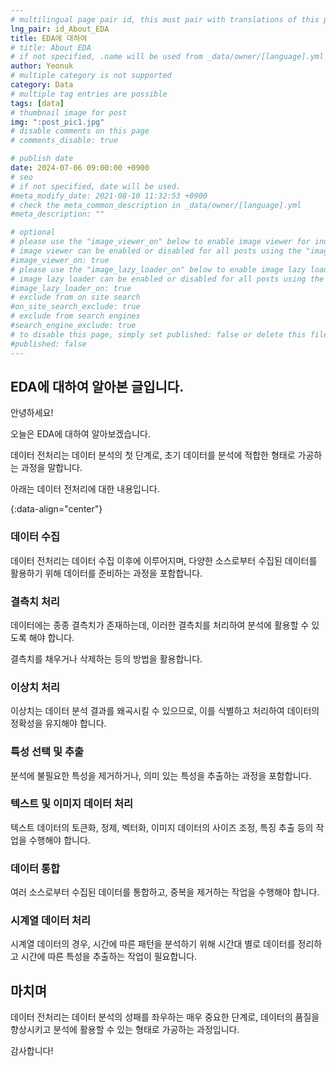 ```yaml
---
# multilingual page pair id, this must pair with translations of this page. (This name must be unique)
lng_pair: id_About_EDA
title: EDA에 대하여
# title: About EDA
# if not specified, .name will be used from _data/owner/[language].yml
author: Yeonuk
# multiple category is not supported
category: Data
# multiple tag entries are possible
tags: [data]
# thumbnail image for post
img: ":post_pic1.jpg"
# disable comments on this page
# comments_disable: true

# publish date
date: 2024-07-06 09:00:00 +0900
# seo
# if not specified, date will be used.
#meta_modify_date: 2021-08-10 11:32:53 +0900
# check the meta_common_description in _data/owner/[language].yml
#meta_description: ""

# optional
# please use the "image_viewer_on" below to enable image viewer for individual pages or posts (_posts/ or [language]/_posts folders).
# image viewer can be enabled or disabled for all posts using the "image_viewer_posts: true" setting in _data/conf/main.yml.
#image_viewer_on: true
# please use the "image_lazy_loader_on" below to enable image lazy loader for individual pages or posts (_posts/ or [language]/_posts folders).
# image lazy loader can be enabled or disabled for all posts using the "image_lazy_loader_posts: true" setting in _data/conf/main.yml.
#image_lazy_loader_on: true
# exclude from on site search
#on_site_search_exclude: true
# exclude from search engines
#search_engine_exclude: true
# to disable this page, simply set published: false or delete this file
#published: false
---
```


<!-- outline-start -->

## EDA에 대하여 알아본 글입니다.

안녕하세요!

오늘은 EDA에 대하여 알아보겠습니다.

데이터 전처리는 데이터 분석의 첫 단계로, 초기 데이터를 분석에 적합한 형태로 가공하는 과정을 말합니다.

아래는 데이터 전처리에 대한 내용입니다.

{:data-align="center"}

<!-- outline-end -->

### 데이터 수집

데이터 전처리는 데이터 수집 이후에 이루어지며, 다양한 소스로부터 수집된 데이터를 활용하기 위해 데이터를 준비하는 과정을 포함합니다.

### 결측치 처리

데이터에는 종종 결측치가 존재하는데, 이러한 결측치를 처리하여 분석에 활용할 수 있도록 해야 합니다.

결측치를 채우거나 삭제하는 등의 방법을 활용합니다.

### 이상치 처리

이상치는 데이터 분석 결과를 왜곡시킬 수 있으므로, 이를 식별하고 처리하여 데이터의 정확성을 유지해야 합니다.

### 특성 선택 및 추출

분석에 불필요한 특성을 제거하거나, 의미 있는 특성을 추출하는 과정을 포함합니다.

### 텍스트 및 이미지 데이터 처리

텍스트 데이터의 토큰화, 정제, 벡터화, 이미지 데이터의 사이즈 조정, 특징 추출 등의 작업을 수행해야 합니다.

### 데이터 통합

여러 소스로부터 수집된 데이터를 통합하고, 중복을 제거하는 작업을 수행해야 합니다.

### 시계열 데이터 처리

시계열 데이터의 경우, 시간에 따른 패턴을 분석하기 위해 시간대 별로 데이터를 정리하고 시간에 따른 특성을 추출하는 작업이 필요합니다.

## 마치며

데이터 전처리는 데이터 분석의 성패를 좌우하는 매우 중요한 단계로, 데이터의 품질을 향상시키고 분석에 활용할 수 있는 형태로 가공하는 과정입니다.

감사합니다!
